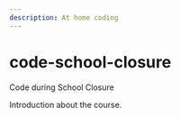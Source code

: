 ```yaml
---
description: At home coding
---
```


# code-school-closure

Code during School Closure

Introduction about the course.
